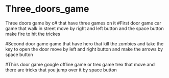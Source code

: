 # Three_doors_game
Three doors game by c# that have three games on it 
#First door game
car game that walk in street move by right and left button and the space button make fire to hit the trickes 


#Second door game
game that have hero that kill the zombies and take the key to open the door 
move by left and right button and make the arrows by space button


#Thirs door game
google offline game or trex game 
trex that move and there are tricks that you jump over it by space button
